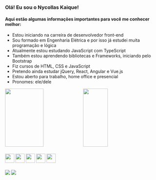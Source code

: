 ### Olá! Eu sou o Nycollas Kaique!
#### Aqui estão algumas informações importantes para você me conhecer melhor:
- Estou iniciando na carreira de desenvolvedor front-end
- Sou formado em Engenharia Elétrica e por isso já estudei muita programação e lógica
- Atualmente estou estudando JavaScript com TypeScript
- Também estou aprendendo bibliotecas e Frameworks, iniciando pelo Bootstrap
- Fiz cursos de HTML, CSS e JavaScript
- Pretendo ainda estudar jQuery, React, Angular e Vue.js
- Estou aberto para trabalho, home office e presencial
- Pronomes: ele/dele
<div>
  <img height="190px" width="50%" src="https://github-readme-stats.vercel.app/api?username=nyckaique&hide=issues&show_icons=true&theme=tokyonight"/>
  <img height="190px" width="40%" src="https://github-readme-stats.vercel.app/api/top-langs/?username=nyckaique&show_icons=true&theme=tokyonight&layout=compact"/>
</div>

####

<div>  
  <img align="center" height="30" width="30" src="https://cdn.jsdelivr.net/gh/devicons/devicon/icons/html5/html5-original.svg" />    
  <img align="center" height="30" width="30" src="https://cdn.jsdelivr.net/gh/devicons/devicon/icons/css3/css3-original.svg" /> 
  <img align="center" height="30" width="30" src="https://cdn.jsdelivr.net/gh/devicons/devicon/icons/javascript/javascript-original.svg" /> 
  <img align="center" height="30" width="30" src="https://cdn.jsdelivr.net/gh/devicons/devicon/icons/typescript/typescript-original.svg" />  
  <img align="center" height="30" width="30" src="https://cdn.jsdelivr.net/gh/devicons/devicon/icons/bootstrap/bootstrap-original.svg" />     
</div>

###

<div>
  <a href="mailto:nycollaskaique@hotmail.com" target="_blank"><img src="https://img.shields.io/badge/Gmail-D14836?style=for-the-badge&logo=gmail&logoColor=white"/></a>
  <a href="https://www.linkedin.com/in/nycollaskaique/" target="_blank"><img src="https://img.shields.io/badge/LinkedIn-0077B5?style=for-the-badge&logo=linkedin&logoColor=white"/></a>
</div>
